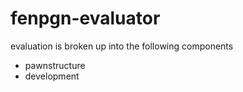 fenpgn-evaluator
================

evaluation is broken up into the following components

* pawnstructure
* development 
